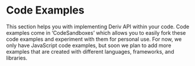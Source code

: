 # Code Examples
This section helps you with implementing Deriv API within your code. Code examples come in ‘CodeSandboxes’ which allows you to easily fork these code examples and experiment with them for personal use.
For now, we only have JavaScript code examples, but soon we plan to add more examples that are created with different languages, frameworks, and libraries.
